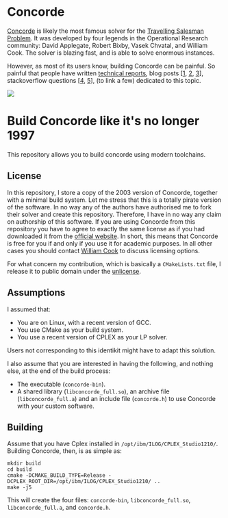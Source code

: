 # Concorde

[Concorde](http://www.math.uwaterloo.ca/tsp/concorde/index.html) is likely the most famous solver for the [Travelling Salesman Problem](http://www.math.uwaterloo.ca/tsp/concorde/index.html).
It was developed by four legends in the Operational Research community: David Applegate, Robert Bixby, Vasek Chvatal, and William Cook.
The solver is blazing fast, and is able to solve enormous instances.

However, as most of its users know, building Concorde can be painful.
So painful that people have written
[technical reports](https://www.researchgate.net/publication/324485167_Concorde_solver_installation_and_use),
blog posts
[[1](https://www.leandro-coelho.com/install-and-run-concorde-with-cplex/),
[2](https://www.leandro-coelho.com/installing-concorde-tsp-with-cplex-linux/),
[3](https://hackaday.io/project/158802-improve-tool-path-planning-in-cura/log/147747-using-concorde-tsp-solver)],
stackoverflow questions
[[4](https://stackoverflow.com/questions/48284456/concorde-installation-need-to-link-an-lp-solver-to-use-this-function),
[5](https://stackoverflow.com/questions/29056498/cant-build-concorde-tsp-solver-on-mac-yosemite)],
(to link a few) dedicated to this topic.

![](build-concorde.gif)

# Build Concorde like it's no longer 1997

This repository allows you to build concorde using modern toolchains.

## License

In this repository, I store a copy of the 2003 version of Concorde, together with a minimal build system.
Let me stress that this is a totally pirate version of the software.
In no way any of the authors have authorised me to fork their solver and create this repository.
Therefore, I have in no way any claim on authorship of this software.
If you are using Concorde from this repository you have to agree to exactly the same license as if you had downloaded it from the [official website](http://www.math.uwaterloo.ca/tsp/concorde/downloads/downloads.htm).
In short, this means that Concorde is free for you if and only if you use it for academic purposes.
In all other cases you should contact [William Cook](mailto:bico@uwaterloo.ca) to discuss licensing options.

For what concern my contribution, which is basically a `CMakeLists.txt` file, I release it to public domain under the [unlicense](https://unlicense.org/).

## Assumptions

I assumed that:

* You are on Linux, with a recent version of GCC.
* You use CMake as your build system.
* You use a recent version of CPLEX as your LP solver.

Users not corresponding to this identikit might have to adapt this solution.

I also assume that you are interested in having the following, and nothing else, at the end of the build process:

* The executable (`concorde-bin`).
* A shared library (`libconcorde_full.so`), an archive file (`libconcorde_full.a`) and an include file (`concorde.h`) to use Concorde with your custom software.

## Building

Assume that you have Cplex installed in `/opt/ibm/ILOG/CPLEX_Studio1210/`.
Building Concorde, then, is as simple as:

```
mkdir build
cd build
cmake -DCMAKE_BUILD_TYPE=Release -DCPLEX_ROOT_DIR=/opt/ibm/ILOG/CPLEX_Studio1210/ ..
make -j5
```

This will create the four files: `concorde-bin`, `libconcorde_full.so`, `libconcorde_full.a`, and `concorde.h`.
